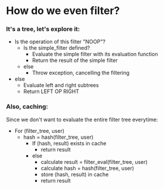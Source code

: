 # How do we even filter?

### It's a tree, let's explore it:

* Is the operation of this filter "NOOP"?
  * Is the simple_filter defined?
    * Evaluate the simple filter with its evaluation function
    * Return the result of the simple filter
  * else
    * Throw exception, cancelling the filtering
* else
  * Evaluate left and right subtrees
  * Return LEFT OP RIGHT

### Also, caching:

Since we don't want to evaluate the entire filter tree everytime:

* For (filter_tree, user)
  * hash = hash(filter_tree, user)
    * If (hash, result) exists in cache
      * return result
    * else
      * calculate result = filter_eval(filter_tree, user)
      * calculate hash = hash(filter_tree, user)
      * store (hash, result) in cache
      * return result
